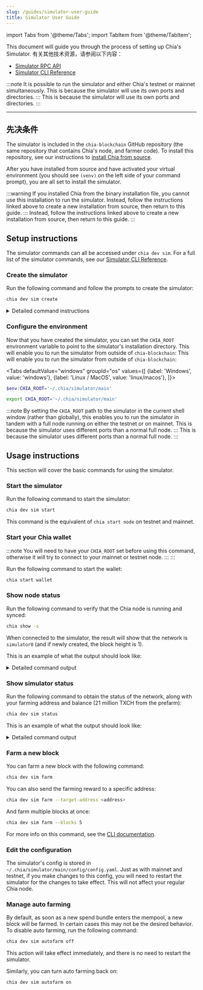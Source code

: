 ```yaml
---
slug: /guides/simulator-user-guide
title: Simulator User Guide
---
```


import Tabs from '@theme/Tabs';
import TabItem from '@theme/TabItem';

This document will guide you through the process of setting up Chia's Simulator. 有关其他技术资源，请参阅以下内容：

- [Simulator RPC API](/simulator-rpc)
- [Simulator CLI Reference](/simulator-cli)

:::note
It is possible to run the simulator and either Chia's testnet or mainnet simultaneously. This is because the simulator will use its own ports and directories. ::: This is because the simulator will use its own ports and directories.
:::

---

## 先决条件

The simulator is included in the `chia-blockchain` GitHub repository (the same repository that contains Chia's node, and farmer code). To install this repository, see our instructions to [install Chia from source](/installation#from-source).

After you have installed from source and have activated your virtual environment (you should see `(venv)` on the left side of your command prompt), you are all set to install the simulator.

:::warning
If you installed Chia from the binary installation file, you cannot use this installation to run the simulator. Instead, follow the instructions linked above to create a new installation from source, then return to this guide. ::: Instead, follow the instructions linked above to create a new installation from source, then return to this guide.
:::

## Setup instructions

The simulator commands can all be accessed under `chia dev sim`. For a full list of the simulator commands, see our [Simulator CLI Reference](/simulator-cli).

### Create the simulator

Run the following command and follow the prompts to create the simulator:

```bash
chia dev sim create
```

<details>
  <summary>Detailed command instructions</summary>

If you do not already have any keys in your OS keychain, you will be prompted to create one:

```
No keys in keychain. Press 'q' to quit, or press any other key to generate a new key.
```

After pressing any key (other than `q`), a new public/private key pair will be generated:

```
Generating private key
```

If you already have one or more keys installed, you will be prompted to select one:

```bash
Fingerprints:
If you already used one of these keys, select that fingerprint to skip the plotting process. Otherwise, select any key below.
1) 3339549250
2) 1239193935
3) 378808701
Choose a simulator key [1-3] ('q' to quit, or 'g' to generate a new key): 2
```

This command will create several k-19 plots. These plots are significantly smaller than the k-32 plots used on mainnet (8 MiB vs 100 GiB). They will take less than a minute to create on most computers.

This command will also install a new version of Chia that contains a config file that is already set up for the simulator to run on its own ports. The last output of this command should look like the following (the path listed will depend on your user ID and OS):

```bash
Configuration Wizard Complete.
Starting Simulator now...


Daemon not started yet
Starting daemon
chia_full_node_simulator: started
Please wait, generating genesis block.
Farmed 1 Transaction blocks
Block Height is now: 1
Genesis block generated, exiting.

Make sure your CHIA_ROOT Environment Variable is set to: C:\Users\<user>\.chia\simulator\main
```

</details>

### Configure the environment

Now that you have created the simulator, you can set the `CHIA_ROOT` environment variable to point to the simulator's installation directory. This will enable you to run the simulator from outside of `chia-blockchain`: This will enable you to run the simulator from outside of `chia-blockchain`:

<Tabs
defaultValue="windows"
groupId="os"
values={[
{label: 'Windows', value: 'windows'},
{label: 'Linux / MacOS', value: 'linux/macos'},
]}>
<TabItem value="windows">

```powershell
$env:CHIA_ROOT='~/.chia/simulator/main'
```

  </TabItem>
  <TabItem value="linux/macos">

```bash
export CHIA_ROOT='~/.chia/simulator/main'
```

  </TabItem>
</Tabs>

:::note
By setting the `CHIA_ROOT` path to the simulator in the current shell window (rather than globally), this enables you to run the simulator in tandem with a full node running on either the testnet or on mainnet. This is because the simulator uses different ports than a normal full node. ::: This is because the simulator uses different ports than a normal full node.
:::

## Usage instructions

This section will cover the basic commands for using the simulator.

### Start the simulator

Run the following command to start the simulator:

```bash
chia dev sim start
```

This command is the equivalent of `chia start node` on testnet and mainnet.

### Start your Chia wallet

:::note
You will need to have your `CHIA_ROOT` set before using this command, otherwise it will try to connect to your mainnet or testnet node.
:::
:::

Run the following command to start the wallet:

```bash
chia start wallet
```

### Show node status

Run the following command to verify that the Chia node is running and synced:

```bash
chia show -s
```

When connected to the simulator, the result will show that the network is `simulator0` (and if newly created, the block height is 1).

This is an example of what the output should look like:

<details>
  <summary>Detailed command output</summary>

```bash
Network: simulator0    Port: 50127   RPC Port: 16872
Node ID: 5e4775f1f7d7db43d9d4b5685a15959b52042e40918112053c5e99f59cb8afb7
Genesis Challenge: eb8c4d20b322be8d9fddbf9412016bdffe9a2901d7edb0e364e94266d0e095f7
Current Blockchain Status: Full Node Synced

Peak: Hash: 2d42fe5b2fe275994542a3884e93d0ddd4271f46f61731cc8e523253f3d54474
      Time: Fri May 19 2023 17:24:38 China Standard Time                  Height:          1

Estimated network space: 84.355 MiB
Current difficulty: 1024
Current VDF sub_slot_iters: 1024

  Height: |   Hash:
        1 | b60936d7c4c7583ccbb4ddb173cefcb50ca10f8d49cee1c9bfc2f55337449b66
```

</details>

### Show simulator status

Run the following command to obtain the status of the network, along with your farming address and balance (21 million TXCH from the prefarm):

```bash
chia dev sim status
```

This is an example of what the output should look like:

<details>
  <summary>Detailed command output</summary>

```bash
Network: simulator0    Port: 50127   RPC Port: 16872
Node ID: 5e4775f1f7d7db43d9d4b5685a15959b52042e40918112053c5e99f59cb8afb7
Genesis Challenge: eb8c4d20b322be8d9fddbf9412016bdffe9a2901d7edb0e364e94266d0e095f7
Current Blockchain Status: Full Node Synced

Peak: Hash: 2d42fe5b2fe275994542a3884e93d0ddd4271f46f61731cc8e523253f3d54474
      Time: Fri May 19 2023 17:24:38 China Standard Time                  Height:          1

Estimated network space: 84.355 MiB
Current difficulty: 1024
Current VDF sub_slot_iters: 1024

  Height: |   Hash:
        1 | b60936d7c4c7583ccbb4ddb173cefcb50ca10f8d49cee1c9bfc2f55337449b66

Current Farming address: txch1wn0jp4q6n3eafeee2qj4khw8svdqnvj4hxvzffl9pjrv5wvzf5gsvyz908, with a balance of: 21000000.0 TXCH.
```

</details>

### Farm a new block

You can farm a new block with the following command:

```bash
chia dev sim farm
```

You can also send the farming reward to a specific address:

```bash
chia dev sim farm --target-address <address>
```

And farm multiple blocks at once:

```bash
chia dev sim farm --blocks 5
```

For more info on this command, see the [CLI documentation](/simulator-cli#farm).

### Edit the configuration

The simulator's config is stored in `~/.chia/simulator/main/config/config.yaml`. Just as with mainnet and testnet, if you make changes to this config, you will need to restart the simulator for the changes to take effect. This will not affect your regular Chia node.

### Manage auto farming

By default, as soon as a new spend bundle enters the mempool, a new block will be farmed. In certain cases this may not be the desired behavior. To disable auto farming, run the following command:

```bash
chia dev sim autofarm off
```

This action will take effect immediately, and there is no need to restart the simulator.

Similarly, you can turn auto farming back on:

```bash
chia dev sim autofarm on
```
